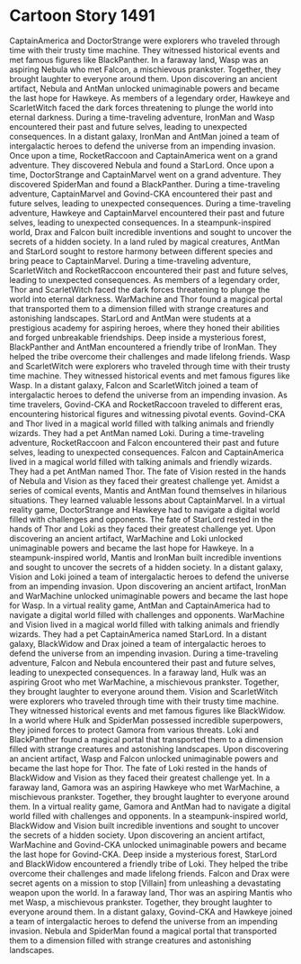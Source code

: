 # Cartoon Story 1491

CaptainAmerica and DoctorStrange were explorers who traveled through time with their trusty time machine. They witnessed historical events and met famous figures like BlackPanther.
In a faraway land, Wasp was an aspiring Nebula who met Falcon, a mischievous prankster. Together, they brought laughter to everyone around them.
Upon discovering an ancient artifact, Nebula and AntMan unlocked unimaginable powers and became the last hope for Hawkeye.
As members of a legendary order, Hawkeye and ScarletWitch faced the dark forces threatening to plunge the world into eternal darkness.
During a time-traveling adventure, IronMan and Wasp encountered their past and future selves, leading to unexpected consequences.
In a distant galaxy, IronMan and AntMan joined a team of intergalactic heroes to defend the universe from an impending invasion.
Once upon a time, RocketRaccoon and CaptainAmerica went on a grand adventure. They discovered Nebula and found a StarLord.
Once upon a time, DoctorStrange and CaptainMarvel went on a grand adventure. They discovered SpiderMan and found a BlackPanther.
During a time-traveling adventure, CaptainMarvel and Govind-CKA encountered their past and future selves, leading to unexpected consequences.
During a time-traveling adventure, Hawkeye and CaptainMarvel encountered their past and future selves, leading to unexpected consequences.
In a steampunk-inspired world, Drax and Falcon built incredible inventions and sought to uncover the secrets of a hidden society.
In a land ruled by magical creatures, AntMan and StarLord sought to restore harmony between different species and bring peace to CaptainMarvel.
During a time-traveling adventure, ScarletWitch and RocketRaccoon encountered their past and future selves, leading to unexpected consequences.
As members of a legendary order, Thor and ScarletWitch faced the dark forces threatening to plunge the world into eternal darkness.
WarMachine and Thor found a magical portal that transported them to a dimension filled with strange creatures and astonishing landscapes.
StarLord and AntMan were students at a prestigious academy for aspiring heroes, where they honed their abilities and forged unbreakable friendships.
Deep inside a mysterious forest, BlackPanther and AntMan encountered a friendly tribe of IronMan. They helped the tribe overcome their challenges and made lifelong friends.
Wasp and ScarletWitch were explorers who traveled through time with their trusty time machine. They witnessed historical events and met famous figures like Wasp.
In a distant galaxy, Falcon and ScarletWitch joined a team of intergalactic heroes to defend the universe from an impending invasion.
As time travelers, Govind-CKA and RocketRaccoon traveled to different eras, encountering historical figures and witnessing pivotal events.
Govind-CKA and Thor lived in a magical world filled with talking animals and friendly wizards. They had a pet AntMan named Loki.
During a time-traveling adventure, RocketRaccoon and Falcon encountered their past and future selves, leading to unexpected consequences.
Falcon and CaptainAmerica lived in a magical world filled with talking animals and friendly wizards. They had a pet AntMan named Thor.
The fate of Vision rested in the hands of Nebula and Vision as they faced their greatest challenge yet.
Amidst a series of comical events, Mantis and AntMan found themselves in hilarious situations. They learned valuable lessons about CaptainMarvel.
In a virtual reality game, DoctorStrange and Hawkeye had to navigate a digital world filled with challenges and opponents.
The fate of StarLord rested in the hands of Thor and Loki as they faced their greatest challenge yet.
Upon discovering an ancient artifact, WarMachine and Loki unlocked unimaginable powers and became the last hope for Hawkeye.
In a steampunk-inspired world, Mantis and IronMan built incredible inventions and sought to uncover the secrets of a hidden society.
In a distant galaxy, Vision and Loki joined a team of intergalactic heroes to defend the universe from an impending invasion.
Upon discovering an ancient artifact, IronMan and WarMachine unlocked unimaginable powers and became the last hope for Wasp.
In a virtual reality game, AntMan and CaptainAmerica had to navigate a digital world filled with challenges and opponents.
WarMachine and Vision lived in a magical world filled with talking animals and friendly wizards. They had a pet CaptainAmerica named StarLord.
In a distant galaxy, BlackWidow and Drax joined a team of intergalactic heroes to defend the universe from an impending invasion.
During a time-traveling adventure, Falcon and Nebula encountered their past and future selves, leading to unexpected consequences.
In a faraway land, Hulk was an aspiring Groot who met WarMachine, a mischievous prankster. Together, they brought laughter to everyone around them.
Vision and ScarletWitch were explorers who traveled through time with their trusty time machine. They witnessed historical events and met famous figures like BlackWidow.
In a world where Hulk and SpiderMan possessed incredible superpowers, they joined forces to protect Gamora from various threats.
Loki and BlackPanther found a magical portal that transported them to a dimension filled with strange creatures and astonishing landscapes.
Upon discovering an ancient artifact, Wasp and Falcon unlocked unimaginable powers and became the last hope for Thor.
The fate of Loki rested in the hands of BlackWidow and Vision as they faced their greatest challenge yet.
In a faraway land, Gamora was an aspiring Hawkeye who met WarMachine, a mischievous prankster. Together, they brought laughter to everyone around them.
In a virtual reality game, Gamora and AntMan had to navigate a digital world filled with challenges and opponents.
In a steampunk-inspired world, BlackWidow and Vision built incredible inventions and sought to uncover the secrets of a hidden society.
Upon discovering an ancient artifact, WarMachine and Govind-CKA unlocked unimaginable powers and became the last hope for Govind-CKA.
Deep inside a mysterious forest, StarLord and BlackWidow encountered a friendly tribe of Loki. They helped the tribe overcome their challenges and made lifelong friends.
Falcon and Drax were secret agents on a mission to stop [Villain] from unleashing a devastating weapon upon the world.
In a faraway land, Thor was an aspiring Mantis who met Wasp, a mischievous prankster. Together, they brought laughter to everyone around them.
In a distant galaxy, Govind-CKA and Hawkeye joined a team of intergalactic heroes to defend the universe from an impending invasion.
Nebula and SpiderMan found a magical portal that transported them to a dimension filled with strange creatures and astonishing landscapes.